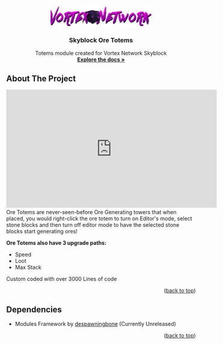 <a name="readme-top"></a>
<br />
<div align="center">
  <a href="https://vortexnetwork.me">
    <img src="images/LogoNetwork.png" alt="Logo" width="272.5" height="56">
  </a>

  <h3 align="center">Skyblock Ore Totems</h3>

  <p align="center">
    Totems module created for Vortex Network Skyblock
    <br />
    <a href="https://github.com/tyhh00/Personal-Mines"><strong>Explore the docs »</strong></a>
    <br />
  </p>
</div>

## About The Project
<div align="center"><iframe width="560" height="315" src="https://www.youtube.com/watch?v=HiISgMdJ-yQ" frameborder="0" allowfullscreen></iframe></div>
Ore Totems are never-seen-before Ore Generating towers that when placed, you would right-click the ore totem to turn on Editor's mode, select stone blocks and then turn off editor mode to have the selected stone blocks start generating ores!

<b>Ore Totems also have 3 upgrade paths:</b>

* Speed
* Loot
* Max Stack

Custom coded with over 3000 Lines of code

<p align="right">(<a href="#readme-top">back to top</a>)</p>

## Dependencies
* Modules Framework by <a href="https://github.com/despawningbone">despawningbone</a> (Currently Unreleased)

<p align="right">(<a href="#readme-top">back to top</a>)</p>